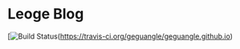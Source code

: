 # Leoge Blog
[![Build Status](https://api.travis-ci.org/geguangle/geguangle.github.io.svg?branch=master)(https://travis-ci.org/geguangle/geguangle.github.io)
